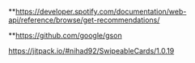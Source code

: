 **https://developer.spotify.com/documentation/web-api/reference/browse/get-recommendations/

**https://github.com/google/gson

https://jitpack.io/#nihad92/SwipeableCards/1.0.19
